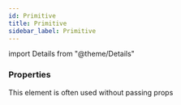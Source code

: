 ```yaml
---
id: Primitive
title: Primitive
sidebar_label: Primitive
---
```


import Details from "@theme/Details"




### Properties

This element is often used without passing props

